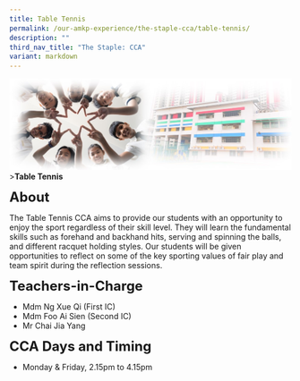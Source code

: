 ```yaml
---
title: Table Tennis
permalink: /our-amkp-experience/the-staple-cca/table-tennis/
description: ""
third_nav_title: "The Staple: CCA"
variant: markdown
---
```

![Sub-banner](/images/sub%20banner.jpg)
&gt;**Table Tennis**

**<font size="5">About</font>**

The Table Tennis CCA aims to provide our students with an opportunity to enjoy the sport regardless of their skill level. They will learn the fundamental skills such as forehand and backhand hits, serving and spinning the balls, and different racquet holding styles. Our students will be given opportunities to reflect on some of the key sporting values of fair play and team spirit during the reflection sessions.

**<font size="5">Teachers-in-Charge</font>**
* Mdm Ng Xue Qi (First IC)
* Mdm Foo Ai Sien (Second IC)
* Mr Chai Jia Yang

**<font size="5">CCA Days and Timing</font>**
* Monday &amp; Friday, 2.15pm to 4.15pm